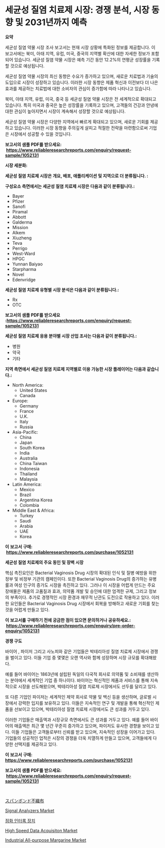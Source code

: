 <p><h1>세균성 질염 치료제 시장: 경쟁 분석, 시장 동향 및 2031년까지 예측</h1></p><p><strong>요약</strong></p>
<p><p>세균성 질염 약물 시장 조사 보고서는 현재 시장 상황에 특화된 정보를 제공합니다. 이 보고서에는 북미, 아태 지역, 유럽, 미국, 중국의 지역별 확산에 대한 자세한 정보가 포함되어 있습니다.  세균성 질염 약물 시장은 예측 기간 동안 12.2%의 연평균 성장률을 기록할 것으로 예상됩니다.</p><p>세균성 질염 약물 시장의 최신 동향은 수요가 증가하고 있으며, 새로운 치료법과 기술의 도입으로 시장이 성장하고 있습니다. 이러한 시장 동향은 제품 혁신과 이전보다 더 나은 효과를 제공하는 치료법에 대한 소비자의 관심이 증가함에 따라 나타나고 있습니다.</p><p>북미, 아태 지역, 유럽, 미국, 중국 등 세균성 질염 약물 시장은 전 세계적으로 확대되고 있습니다. 특히 미국과 중국은 높은 성장률을 기록하고 있으며, 고객들의 건강과 안녕에 대한 관심이 높아지면서 시장이 계속해서 성장할 것으로 예상됩니다.</p><p>세균성 질염 약물 시장은 다양한 지역에서 빠르게 확대되고 있으며, 새로운 기회를 제공하고 있습니다. 이러한 시장 동향을 주의깊게 살피고 적절한 전략을 마련함으로써 기업은 시장에서 성공할 수 있을 것입니다.</p></p>
<p><strong>보고서의 샘플 PDF를 받으세요: &nbsp;<a href="https://www.reliableresearchreports.com/enquiry/request-sample/1052131">https://www.reliableresearchreports.com/enquiry/request-sample/1052131</a></strong></p>
<p><strong>시장 세분화:</strong></p>
<p><strong> 세균성 질염 치료제 시장은 개요, 배포, 애플리케이션 및 지역으로 더 분류됩니다. :</strong></p>
<p><strong>구성요소 측면에서는 세균성 질염 치료제 시장은 다음과 같이 분류됩니다.:</strong></p>
<p><ul><li>Bayer</li><li>Pfizer</li><li>Sanofi</li><li>Piramal</li><li>Abbott</li><li>Galderma</li><li>Mission</li><li>Alkem</li><li>Xiuzheng</li><li>Teva</li><li>Perrigo</li><li>West-Ward</li><li>HPGC</li><li>Yunnan Baiyao</li><li>Starpharma</li><li>Novel</li><li>Edenvridge</li></ul></p>
<p><strong> 세균성 질염 치료제 유형별 시장 분석은 다음과 같이 분류됩니다.:</strong></p>
<p><ul><li>Rx</li><li>OTC</li></ul></p>
<p><strong>보고서의 샘플 PDF를 받으세요 :<a href="https://www.reliableresearchreports.com/enquiry/request-sample/1052131">https://www.reliableresearchreports.com/enquiry/request-sample/1052131</a></strong></p>
<p><strong> 세균성 질염 치료제 응용 분야별 시장 산업 조사는 다음과 같이 분류됩니다.:</strong></p>
<p><ul><li>병원</li><li>약국</li><li>기타</li></ul></p>
<p><strong>지역 측면에서 세균성 질염 치료제 지역별로 이용 가능한 시장 플레이어는 다음과 같습니다.:</strong></p>
<p><ul>
    <li>
        North America:
        <ul>
            <li>United States</li>
            <li>Canada</li>
        </ul>
    </li>
    <li>
        Europe:
        <ul>
            <li>Germany</li>
            <li>France</li>
            <li>U.K.</li>
            <li>Italy</li>
            <li>Russia</li>
        </ul>
    </li>
    <li>
        Asia-Pacific:
        <ul>
            <li>China</li>
            <li>Japan</li>
            <li>South Korea</li>
            <li>India</li>
            <li>Australia</li>
            <li>China Taiwan</li>
            <li>Indonesia</li>
            <li>Thailand</li>
            <li>Malaysia</li>
        </ul>
    </li>
    <li>
        Latin America:
        <ul>
            <li>Mexico</li>
            <li>Brazil</li>
            <li>Argentina Korea</li>
            <li>Colombia</li>
        </ul>
    </li>
    <li>
        Middle East & Africa:
        <ul>
            <li>Turkey</li>
            <li>Saudi</li>
            <li>Arabia</li>
            <li>UAE</li>
            <li>Korea</li>
        </ul>
    </li>
    </ul></p>
<p><strong>이 보고서 구매: &nbsp;<a href="https://www.reliableresearchreports.com/purchase/1052131">https://www.reliableresearchreports.com/purchase/1052131</a></strong></p>
<p><strong>세균성 질염 치료제의 주요 동인 및 장벽 시장</strong></p>
<p><p>핵심 촉진요인은 Bacterial Vaginosis Drug 시장의 확대된 인식 및 질병 예방을 위한 정부 및 비정부 기관의 캠페인이다. 또한 Bacterial Vaginosis Drug의 증가하는 유병률과 여성 인구의 증가도 시장을 촉진하고 있다. 그러나 이 시장을 어렵게 만드는 주요 장애물은 제품의 고품질과 효과, 의약품 개발 및 승인에 대한 엄격한 규제, 그리고 정보의 부족이다. 추가로 경쟁적인 시장 환경과 재무적 난관도 도전으로 작용하고 있다. 이러한 요인들은 Bacterial Vaginosis Drug 시장에서 회복을 방해하고 새로운 기회를 찾는 것을 어렵게 만들고 있다.</p></p>
<p><strong>이 보고서를 구매하기 전에 궁금한 점이 있으면 문의하거나 공유하세요.: &nbsp;<a href="https://www.reliableresearchreports.com/enquiry/pre-order-enquiry/1052131">https://www.reliableresearchreports.com/enquiry/pre-order-enquiry/1052131</a></strong></p>
<p><strong>경쟁 구도</strong></p>
<p><p>바이어 , 파이저 그리고 사노피와 같은 기업들은 박테리아성 질염 치료제 시장에서 경쟁을 벌이고 있다. 이들 기업 중 몇몇은 오랜 역사와 함께 성장하며 시장 규모를 확대해왔다. </p><p>예를 들어 바이어는 1863년에 설립된 독일의 다국적 회사로 의약품 및 소비재를 생산하는 분야에서 세계적인 기업 중 하나이다. 바이어는 혁신적인 제품과 서비스를 통해 지속적으로 시장을 선도해왔으며, 박테리아성 질염 치료제 시장에서도 선두를 달리고 있다. </p><p>또 다른 기업인 파이저는 세계적인 제약 회사로 약물 및 백신 등을 생산하며, 글로벌 시장에서 강력한 입지를 보유하고 있다. 이들은 지속적인 연구 및 개발을 통해 혁신적인 제품을 선보이고 있으며, 박테리아성 질염 치료제 시장에서도 큰 성과를 거두고 있다.</p><p>이러한 기업들은 매출액과 시장규모 측면에서도 큰 성과를 거두고 있다. 예를 들어 바이어의 매출액은 최근 몇 년간 꾸준히 증가하고 있으며, 파이저도 유사한 경향을 보이고 있다. 이들 기업들은 고객들로부터 신뢰를 받고 있으며, 지속적인 성장을 이어가고 있다. 기업들의 성공적인 업적은 시장의 경쟁을 더욱 치열하게 만들고 있으며, 고객들에게 다양한 선택지를 제공하고 있다. </p></p>
<p><strong>이 보고서 구매: &nbsp; <a href="https://www.reliableresearchreports.com/purchase/1052131">https://www.reliableresearchreports.com/purchase/1052131</a></strong></p>
<p><strong>보고서의 샘플 PDF를 받으세요: &nbsp;<a href="https://www.reliableresearchreports.com/enquiry/request-sample/1052131">https://www.reliableresearchreports.com/enquiry/request-sample/1052131</a></strong><strong></strong></p>
<p>&nbsp;</p>
<p><p><a href="https://github.com/nxboeu02965442/Market-Research-Report-List-1/blob/main/4876133195.md">スパンボンド不織布</a></p><p><a href="https://issuu.com/reportprime-2/docs/signal-analyzers-market-size-2030.pptx">Signal Analyzers Market</a></p><p><a href="https://github.com/mpodehpw07370073/Market-Research-Report-List-1/blob/main/7107128194607.md">점화 인터록 장치</a></p><p><a href="https://issuu.com/reportprime-2/docs/high-speed-data-acquisiton-market-size-2030.pptx">High Speed Data Acquisiton Market</a></p><p><a href="https://github.com/FassouRP/Market-Research-Report-List-3/blob/main/industrial-all-purpose-margarine-market.md">Industrial All-purpose Margarine Market</a></p></p>